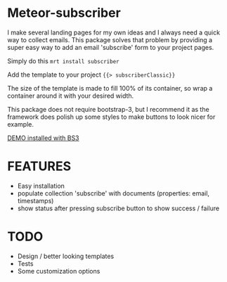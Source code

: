 Meteor-subscriber
=====

I make several landing pages for my own ideas and I always need a quick way to collect emails. This package solves that problem by providing a super easy way to add an email 'subscribe' form to your project pages. 

Simply do this
```mrt install subscriber```

Add the template to your project
```{{> subscriberClassic}}```

The size of the template is made to fill 100% of its container, so wrap a container around it with your desired width.

This package does not require bootstrap-3, but I recommend it as the framework does polish up some styles to make buttons to look nicer for example.

[DEMO installed with BS3](https://subscriber.meteor.com/)

FEATURES
====
* Easy installation
* populate collection 'subscribe' with documents (properties: email, timestamps)
* show status after pressing subscribe button to show success / failure

TODO
====
* Design / better looking templates
* Tests
* Some customization options